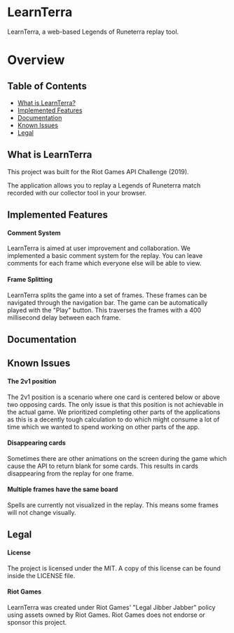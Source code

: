 # LearnTerra

LearnTerra, a web-based Legends of Runeterra replay tool.

# Overview

## Table of Contents

- [What is LearnTerra?](#what-is-learnterra)
- [Implemented Features](#implemented-features)
- [Documentation](#documentation)
- [Known Issues](#known-issues)
- [Legal](#legal)

## What is LearnTerra

This project was built for the Riot Games API Challenge (2019).

The application allows you to replay a Legends of Runeterra match recorded with our collector tool in your browser.

## Implemented Features

#### Comment System

LearnTerra is aimed at user improvement and collaboration. We implemented a basic comment system for the replay. You can leave comments for each frame which everyone else will be able to view. 

#### Frame Splitting

LearnTerra splits the game into a set of frames. These frames can be navigated through the navigation bar. The game can be automatically played with the "Play" button. This traverses the frames with a 400 millisecond delay between each frame.

## Documentation

## Known Issues

#### The 2v1 position

The 2v1 position is a scenario where one card is centered below or above two opposing cards. The only issue is that this position is not achievable in the actual game. We prioritized completing other parts of the applications as this is a decently tough calculation to do which might consume a lot of time which we wanted to spend working on other parts of the app.

#### Disappearing cards

Sometimes there are other animations on the screen during the game which cause the API to return blank for some cards. This results in cards disappearing from the replay for one frame.

#### Multiple frames have the same board

Spells are currently not visualized in the replay. This means some frames will not change visually.

## Legal

#### License

The project is licensed under the MIT. A copy of this license can be found inside the LICENSE file.

#### Riot Games

LearnTerra was created under Riot Games' "Legal Jibber Jabber" policy using assets owned by Riot Games.  Riot Games does not endorse or sponsor this project.